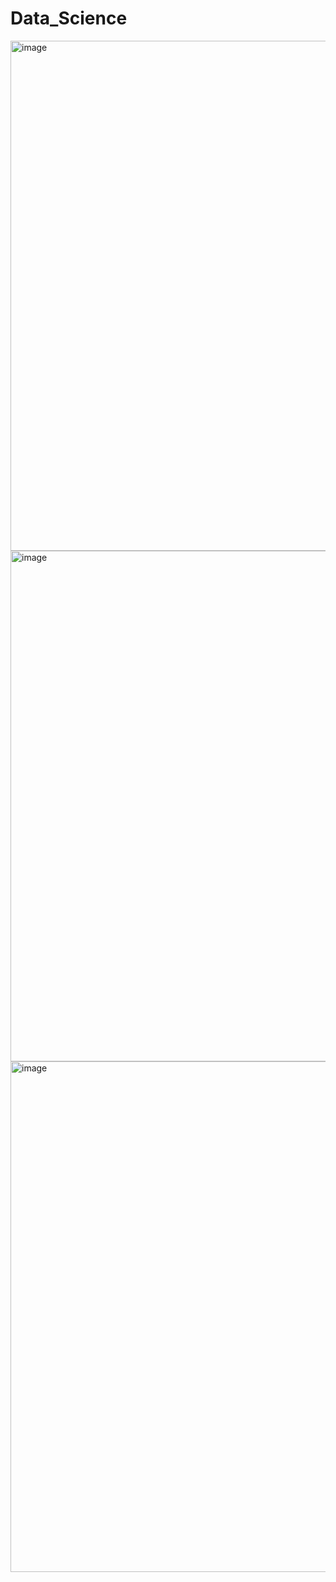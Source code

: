 # Data_Science
 <img width="816" alt="image" src="https://user-images.githubusercontent.com/71498824/203362029-eb5d65de-96c9-4326-a01a-5481705928b9.png">


<img width="817" alt="image" src="https://user-images.githubusercontent.com/71498824/203362125-6464708a-6a70-42dc-b953-3c6c58aa3ecd.png">


<img width="817" alt="image" src="https://user-images.githubusercontent.com/71498824/203362473-d8709038-45bf-48f9-907f-b25496000288.png">
